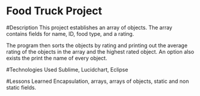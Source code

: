 # Food Truck Project

#Description
This project establishes an array of objects. The array contains fields for name, ID, food type, and a rating.

The program then sorts the objects by rating and printing out the average rating of the objects in the array and the highest rated object. An option also exists the print the name of every object.

#Technologies Used
Sublime, Lucidchart, Eclipse

#Lessons Learned
Encapsulation, arrays, arrays of objects, static and non static fields.